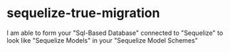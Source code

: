 # sequelize-true-migration
I am able to form your "Sql-Based Database" connected to "Sequelize" to look like "Sequelize Models" in your "Sequelize Model Schemes"
